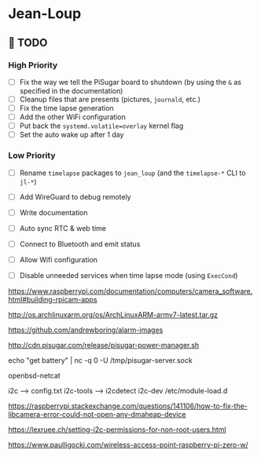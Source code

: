 # Jean-Loup

## 🚧 TODO
### High Priority
- [ ] Fix the way we tell the PiSugar board to shutdown (by using the `&` as specified in the documentation)
- [ ] Cleanup files that are presents (pictures, `journald`, etc.)
- [ ] Fix the time lapse generation
- [ ] Add the other WiFi configuration
- [ ] Put back the `systemd.volatile=overlay` kernel flag
- [ ] Set the auto wake up after 1 day
### Low Priority
- [ ] Rename `timelapse` packages to `jean_loup` (and the `timelapse-*` CLI to `jl-*`)
- [ ] Add WireGuard to debug remotely
- [ ] Write documentation
- [ ] Auto sync RTC & web time
- [ ] Connect to Bluetooth and emit status
- [ ] Allow Wifi configuration
- [ ] Disable unneeded services when time lapse mode (using `ExecCond`)


https://www.raspberrypi.com/documentation/computers/camera_software.html#building-rpicam-apps

http://os.archlinuxarm.org/os/ArchLinuxARM-armv7-latest.tar.gz


https://github.com/andrewboring/alarm-images

http://cdn.pisugar.com/release/pisugar-power-manager.sh

echo "get battery" | nc -q 0 -U /tmp/pisugar-server.sock

openbsd-netcat

i2c --> config.txt
i2c-tools --> i2cdetect
i2c-dev /etc/module-load.d

https://raspberrypi.stackexchange.com/questions/141106/how-to-fix-the-libcamera-error-could-not-open-any-dmaheap-device

https://lexruee.ch/setting-i2c-permissions-for-non-root-users.html

https://www.paulligocki.com/wireless-access-point-raspberry-pi-zero-w/